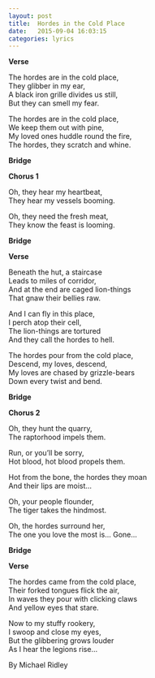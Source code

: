 ```yaml
---
layout: post
title:  Hordes in the Cold Place
date:   2015-09-04 16:03:15
categories: lyrics
---
```


**Verse**

The hordes are in the cold place, <br>
They glibber in my ear, <br>
A black iron grille divides us still, <br>
But they can smell my fear.

The hordes are in the cold place, <br>
We keep them out with pine, <br>
My loved ones huddle round the fire, <br>
The hordes, they scratch and whine.

**Bridge**

**Chorus 1**

Oh, they hear my heartbeat, <br>
They hear my vessels booming.

Oh, they need the fresh meat, <br>
They know the feast is looming.

**Bridge**

**Verse**

Beneath the hut, a staircase  <br>
Leads to miles of corridor, <br>
And at the end are caged lion-things <br>
That gnaw their bellies raw.

And I can fly in this place, <br>
I perch atop their cell, <br>
The lion-things are tortured <br>
And they call the hordes to hell.

The hordes pour from the cold place, <br>
Descend, my loves, descend, <br>
My loves are chased by grizzle-bears <br>
Down every twist and bend.

**Bridge**

**Chorus 2**

Oh, they hunt the quarry, <br>
The raptorhood impels them.

Run, or you’ll be sorry, <br>
Hot blood, hot blood propels them.

Hot from the bone, the hordes they moan <br>
And their lips are moist…

Oh, your people flounder, <br>
The tiger takes the hindmost.

Oh, the hordes surround her, <br>
The one you love the most is...
Gone...

**Bridge**

**Verse**

The hordes came from the cold place, <br>
Their forked tongues flick the air, <br>
In waves they pour with clicking claws <br>
And yellow eyes that stare.

Now to my stuffy rookery, <br>
I swoop and close my eyes, <br>
But the glibbering grows louder <br>
As I hear the legions rise…

By Michael Ridley


